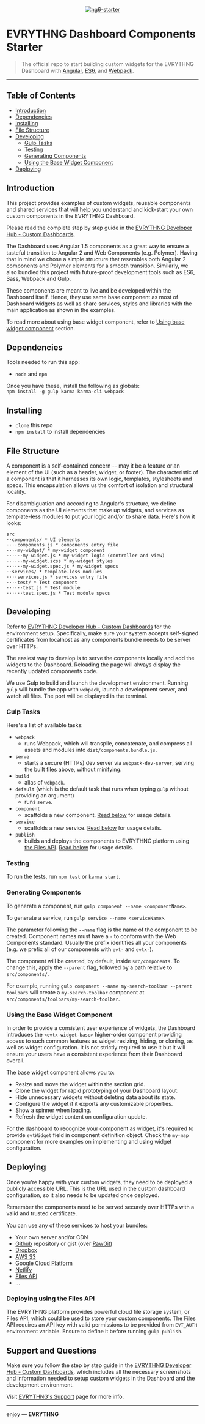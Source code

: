 <p align="center">
  <a href="https://dashboard.evrythng.com" target="_blank">
    <img src="https://evrythng.com/wp-content/themes/evrythng/img/logo-2x.png" alt="ng6-starter" />
  </a>
</p>

# EVRYTHNG Dashboard Components Starter

> The official repo to start building custom widgets for the EVRYTHNG Dashboard with [Angular](https://angularjs.org), [ES6](https://git.io/es6features), and [Webpack](http://webpack.github.io/).

___

## Table of Contents
* [Introduction](#introduction)
* [Dependencies](#dependencies)
* [Installing](#installing)
* [File Structure](#file-structure)
* [Developing](#developing)
    * [Gulp Tasks](#gulp-tasks)
    * [Testing](#testing)
    * [Generating Components](#generating-components)
    * [Using the Base Widget Component](#using-the-base-widget-component)
* [Deploying](#deploying)

## Introduction

This project provides examples of custom widgets, reusable components and shared services that will help you understand and kick-start your own custom components in the EVRYTHNG Dashboard.

Please read the complete step by step guide in the [EVRYTHNG Developer Hub - Custom Dashboards](https://developers.evrythng.com/docs/using-the-dashboard-custom-dashboards).

The Dashboard uses Angular 1.5 components as a great way to ensure a tasteful transition to Angular 2 and Web Components (e.g. Polymer). Having that in mind we chose a simple structure that resembles both Angular 2 components and Polymer elements for a smooth transition. Similarly, we also bundled this project with future-proof development tools such as ES6, Sass, Webpack and Gulp.

These components are meant to live and be developed within the Dashboard itself. Hence, they use same base component as most of Dashboard widgets as well as share services, styles and libraries with the main application as shown in the examples.

To read more about using base widget component, refer to [Using base widget component](#using-the-base-widget-component) section.


## Dependencies

Tools needed to run this app:
* `node` and `npm`

Once you have these, install the following as globals:  
`npm install -g gulp karma karma-cli webpack`


## Installing

* `clone` this repo
* `npm install` to install dependencies


## File Structure

A component is a self-contained concern -- may it be a feature or an element of the UI (such as a header, widget, or footer). The characteristic of a component is that it harnesses its own logic, templates, stylesheets and specs. This encapsulation allows us the comfort of isolation and structural locality. 

For disambiguation and according to Angular's structure, we define components as the UI elements that make up widgets, and services as template-less modules to put your logic and/or to share data. Here's how it looks:

```
src
⋅⋅components/ * UI elements
⋅⋅⋅⋅components.js * components entry file
⋅⋅⋅⋅my-widget/ * my-widget component
⋅⋅⋅⋅⋅⋅my-widget.js * my-widget logic (controller and view)
⋅⋅⋅⋅⋅⋅my-widget.scss * my-widget styles
⋅⋅⋅⋅⋅⋅my-widget.spec.js * my-widget specs
⋅⋅services/ * template-less modules
⋅⋅⋅⋅services.js * services entry file
⋅⋅⋅⋅test/ * Test component
⋅⋅⋅⋅⋅⋅test.js * Test module
⋅⋅⋅⋅⋅⋅test.spec.js * Test module specs
```

## Developing

Refer to [EVRYTHNG Developer Hub - Custom Dashboards](https://developers.evrythng.com/docs/using-the-dashboard-custom-dashboards) for the environment setup. Specifically, make sure your system accepts self-signed certificates from localhost as any components bundle needs to be server over HTTPs.

The easiest way to develop is to serve the components locally and add the widgets to the Dashboard. Reloading the page will always display the recently updated components code.

We use Gulp to build and launch the development environment. Running `gulp` will bundle the app with `webpack`, launch a development server, and watch all files. The port will be displayed in the terminal.
 
### Gulp Tasks

Here's a list of available tasks:

* `webpack`
  * runs Webpack, which will transpile, concatenate, and compress all assets and modules into `dist/components.bundle.js`.
* `serve`
  * starts a secure (HTTPs) dev server via `webpack-dev-server`, serving the built files above, without minifying.
* `build`
  * alias of `webpack`.
* `default` (which is the default task that runs when typing `gulp` without providing an argument)
	* runs `serve`.
* `component`
  * scaffolds a new component. [Read below](#generating-components) for usage details.
* `service`
  * scaffolds a new service. [Read below](#generating-components) for usage details.
* `publish`
  * builds and deploys the components to EVRYTHNG platform using [the Files API](https://developers.evrythng.com/docs/files). [Read below](#deploying-using-files-api) for usage details.

  
### Testing

To run the tests, run `npm test` or `karma start`.


### Generating Components

To generate a component, run `gulp component --name <componentName>`.

To generate a service, run `gulp service --name <serviceName>`.

The parameter following the `--name` flag is the name of the component to be created. Component names must have a `-` to conform with the Web Components standard. Usually the prefix identifies all your components (e.g. we prefix all of our components with `evt-` and `evtx-`).

The component will be created, by default, inside `src/components`. To change this, apply the `--parent` flag, followed by a path relative to `src/components/`.

For example, running `gulp component --name my-search-toolbar --parent toolbars` will create a `my-search-toolbar` component at `src/components/toolbars/my-search-toolbar`.
  
### Using the Base Widget Component
   
In order to provide a consistent user experience of widgets, the Dashboard introduces the `<evtx-widget-base>` higher-order component providing access to such common features as widget resizing, hiding, or cloning, as well as widget configuration. It is not strictly required to use it but it will ensure your users have a consistent experience from their Dashboard overall.

The base widget component allows you to:
* Resize and move the widget within the section grid.
* Clone the widget for rapid prototyping of your Dashboard layout.
* Hide unnecessary widgets without deleting data about its state.
* Configure the widget if it exports any customizable properties.
* Show a spinner when loading.
* Refresh the widget content on configuration update.

For the dashboard to recognize your component as widget, it's required to provide `evtWidget` field in component definition object. 
Check the `my-map` component for more examples on implementing and using widget configuration.



## Deploying

Once you're happy with your custom widgets, they need to be deployed a publicly accessible URL. This is the URL used in the custom dashboard configuration, so it also needs to be updated once deployed.

Remember the components need to be served securely over HTTPs with a valid and trusted certificate.

You can use any of these services to host your bundles:
* Your own server and/or CDN
* [Github](https://github.com/) repository or gist (over [RawGit](https://rawgit.com/))
* [Dropbox](https://www.dropbox.com/)
* [AWS S3](https://aws.amazon.com/s3/)
* [Google Cloud Platform](https://cloud.google.com/)
* [Netlify](https://www.netlify.com/)
* [Files API](#deploying-using-files-api)
* ...

### Deploying using the Files API

The EVRYTHNG platform provides powerful cloud file storage system, or Files API, which could be used
to store your custom components. The Files API requires an API key with valid permissions to be provided from `EVT_AUTH` environment variable.
Ensure to define it before running `gulp publish`.

## Support and Questions

Make sure you follow the step by step guide in the [EVRYTHNG Developer Hub - Custom Dashboards](https://developers.evrythng.com/docs/using-the-dashboard-custom-dashboards), which includes all the necessary screenshots and information needed to setup custom widgets in the Dashboard and the development environment.

Visit [EVRYTHNG's Support](https://developers.evrythng.com/docs/support) page for more info.

___

enjoy — **EVRYTHNG**
